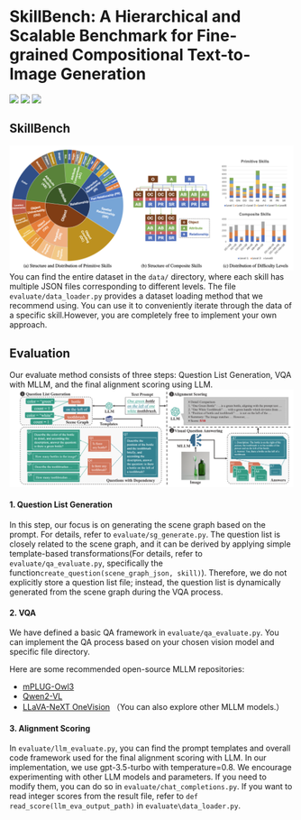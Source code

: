 # SkillBench: A Hierarchical and Scalable Benchmark for Fine-grained Compositional Text-to-Image Generation

<!-- Name<sup>1</sup>, Name<sup>1</sup>,Name<sup>3</sup>, Name<sup>2</sup>.

**<sup>1</sup>HDU, <sup>2</sup>, <sup>3</sup>** -->

<a href=''><img src='https://img.shields.io/badge/Project-Page-Green'></a>
<a href=''><img src='https://img.shields.io/badge/SkillBench-Paper-red'></a> 
<a href=''><img src='https://img.shields.io/badge/SkillBench-Arxiv-red'></a> 



## **SkillBench**
![alt text](examples/overview.png)
You can find the entire dataset in the `data/` directory, where each skill has multiple JSON files corresponding to different levels.
The file `evaluate/data_loader.py` provides a dataset loading method that we recommend using. You can use it to conveniently iterate through the data of a specific skill.However, you are completely free to implement your own approach.

## **Evaluation**
Our evaluate method consists of three steps: Question List Generation, VQA with MLLM, and the final alignment scoring using LLM.
![alt text](examples/evaluation_pipeline.png)



#### 1. Question List Generation

In this step, our focus is on generating the scene graph based on the prompt. For details, refer to `evaluate/sg_generate.py`. The question list is closely related to the scene graph, and it can be derived by applying simple template-based transformations(For details, refer to `evaluate/qa_evaluate.py`, specifically the function`create_question(scene_graph_json, skill)`). Therefore, we do not explicitly store a question list file; instead, the question list is dynamically generated from the scene graph during the VQA process.
#### 2. VQA
We have defined a basic QA framework in `evaluate/qa_evaluate.py`. You can implement the QA process based on your chosen vision model and specific file directory.

Here are some recommended open-source MLLM repositories:

- [mPLUG-Owl3](https://github.com/X-PLUG/mPLUG-Owl/tree/main/mPLUG-Owl3)
- [Qwen2-VL](https://github.com/QwenLM/Qwen2.5-VL)
- [LLaVA-NeXT OneVision](https://github.com/LLaVA-VL/LLaVA-NeXT/blob/main/docs/LLaVA_OneVision_Tutorials.ipynb)
（You can also explore other MLLM models.）

#### 3. Alignment Scoring

In `evaluate/llm_evaluate.py`, you can find the prompt templates and overall code framework used for the final alignment scoring with LLM. In our implementation, we use gpt-3.5-turbo with temperature=0.8. We encourage experimenting with other LLM models and parameters. If you need to modify them, you can do so in `evaluate/chat_completions.py`.
If you want to read integer scores from the result file, refer to `def read_score(llm_eva_output_path)` in `evaluate\data_loader.py`.



